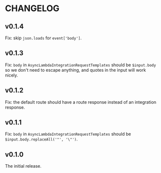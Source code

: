 # CHANGELOG

## v0.1.4

Fix: skip `json.loads` for `event['body']`.

## v0.1.3

Fix: `body` in `AsyncLambdaIntegrationRequestTemplates` should be `$input.body` so we don't need to escape anything, and quotes in the input will work nicely.

## v0.1.2

Fix: the default route should have a route response instead of an integration response.

## v0.1.1

Fix: `body` in `AsyncLambdaIntegrationRequestTemplates` should be `$input.body.replaceAll('"', '\"')`.

## v0.1.0

The initial release.

